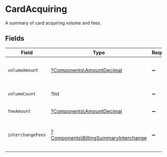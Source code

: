 # CardAcquiring

A summary of card acquiring volume and fees.


## Fields

| Field                                                                                         | Type                                                                                          | Required                                                                                      | Description                                                                                   |
| --------------------------------------------------------------------------------------------- | --------------------------------------------------------------------------------------------- | --------------------------------------------------------------------------------------------- | --------------------------------------------------------------------------------------------- |
| `volumeAmount`                                                                                | [?Components\AmountDecimal](../../Models/Components/AmountDecimal.md)                         | :heavy_minus_sign:                                                                            | The total transaction volume amount.                                                          |
| `volumeCount`                                                                                 | *?int*                                                                                        | :heavy_minus_sign:                                                                            | The total number of transactions.                                                             |
| `feeAmount`                                                                                   | [?Components\AmountDecimal](../../Models/Components/AmountDecimal.md)                         | :heavy_minus_sign:                                                                            | The total fee amount.                                                                         |
| `interchangeFees`                                                                             | [?Components\BillingSummaryInterchange](../../Models/Components/BillingSummaryInterchange.md) | :heavy_minus_sign:                                                                            | A summary of interchange fees by card brand.                                                  |